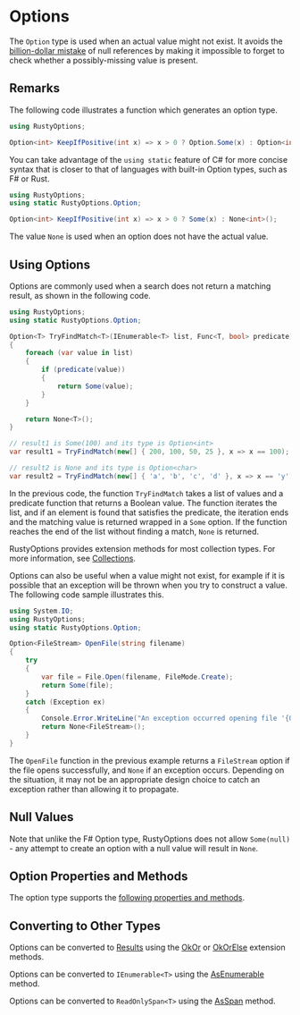 # Options

The `Option` type is used when an actual value might not exist. 
It avoids the [billion-dollar mistake](https://en.wikipedia.org/wiki/Null_pointer#History) of null references
by making it impossible to forget to check whether a possibly-missing value is present.

## Remarks

The following code illustrates a function which generates an option type.

```csharp
using RustyOptions;

Option<int> KeepIfPositive(int x) => x > 0 ? Option.Some(x) : Option<int>.None;
```

You can take advantage of the `using static` feature of C# for more concise syntax that is closer to
that of languages with built-in Option types, such as F# or Rust.

```csharp
using RustyOptions;
using static RustyOptions.Option;

Option<int> KeepIfPositive(int x) => x > 0 ? Some(x) : None<int>();
```

The value `None` is used when an option does not have the actual value.

## Using Options

Options are commonly used when a search does not return a matching result, as shown in the following code.

```csharp
using RustyOptions;
using static RustyOptions.Option;

Option<T> TryFindMatch<T>(IEnumerable<T> list, Func<T, bool> predicate)
{
    foreach (var value in list)
    {
        if (predicate(value))
        {
            return Some(value);
        }
    }

    return None<T>();
}

// result1 is Some(100) and its type is Option<int>
var result1 = TryFindMatch(new[] { 200, 100, 50, 25 }, x => x == 100);

// result2 is None and its type is Option<char>
var result2 = TryFindMatch(new[] { 'a', 'b', 'c', 'd' }, x => x == 'y');
```

In the previous code, the function `TryFindMatch` takes a list of values and a predicate function
that returns a Boolean value. The function iterates the list, and if an element is found that satisfies
the predicate, the iteration ends and the matching value is returned wrapped in a `Some` option. If
the function reaches the end of the list without finding a match, `None` is returned.

RustyOptions provides extension methods for most collection types. For more information, see [Collections](collections.md).

Options can also be useful when a value might not exist, for example if it is possible that an exception will
be thrown when you try to construct a value. The following code sample illustrates this.

```csharp
using System.IO;
using RustyOptions;
using static RustyOptions.Option;

Option<FileStream> OpenFile(string filename)
{
    try
    {
        var file = File.Open(filename, FileMode.Create);
        return Some(file);
    }
    catch (Exception ex)
    {
        Console.Error.WriteLine("An exception occurred opening file '{0}': {1}", filename, ex.Message);
        return None<FileStream>();
    }
}
```

The `OpenFile` function in the previous example returns a `FileStream` option if the file opens successfully,
and `None` if an exception occurs. Depending on the situation, it may not be an appropriate design choice to 
catch an exception rather than allowing it to propagate.

## Null Values

Note that unlike the F# Option type, RustyOptions does not allow `Some(null)` - any attempt to create an option
with a null value will result in `None`.

## Option Properties and Methods

The option type supports the [following properties and methods](../api/RustyOptions.Option-1.yml).

## Converting to Other Types

Options can be converted to [Results](result.md) using the 
[OkOr](../api/RustyOptions.OptionResultExtensions.yml#RustyOptions_OptionResultExtensions_OkOr__2_RustyOptions_Option___0____1_) 
or [OkOrElse](../api/RustyOptions.OptionResultExtensions.yml#RustyOptions_OptionResultExtensions_OkOrElse__2_RustyOptions_Option___0__Func___1__) extension methods.

Options can be converted to `IEnumerable<T>` using the [AsEnumerable](../api/RustyOptions.Option-1.yml#RustyOptions_Option_1_AsEnumerable) method.

Options can be converted to `ReadOnlySpan<T>` using the [AsSpan](../api/RustyOptions.Option-1.yml#RustyOptions_Option_1_AsSpan) method.

